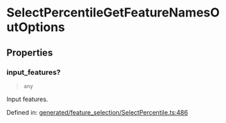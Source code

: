 # SelectPercentileGetFeatureNamesOutOptions

## Properties

### input\_features?

> `any`

Input features.

Defined in:  [generated/feature\_selection/SelectPercentile.ts:486](https://github.com/transitive-bullshit/scikit-learn-ts/blob/92ab806/packages/sklearn/src/generated/feature_selection/SelectPercentile.ts#L486)
